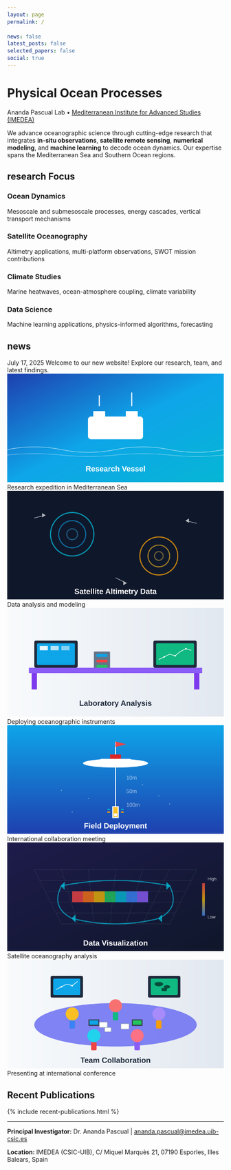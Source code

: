 ```yaml
---
layout: page
permalink: /

news: false
latest_posts: false
selected_papers: false
social: true
---
```


<div class="intro-hero">
  <h1 class="lab-title">Physical Ocean Processes</h1>
  <p class="lab-subtitle">Ananda Pascual Lab • <a href='https://imedea.uib-csic.es/'>Mediterranean Institute for Advanced Studies (IMEDEA)</a></p>
</div>

<div class="lab-overview">
  <p>We advance oceanographic science through cutting-edge research that integrates <strong>in-situ observations</strong>, <strong>satellite remote sensing</strong>, <strong>numerical modeling</strong>, and <strong>machine learning</strong> to decode ocean dynamics. Our expertise spans the Mediterranean Sea and Southern Ocean regions.</p>
</div>

## research Focus

<div class="research-areas-minimal">
  <div class="research-item">
    <h3>Ocean Dynamics</h3>
    <p>Mesoscale and submesoscale processes, energy cascades, vertical transport mechanisms</p>
  </div>
  
  <div class="research-item">
    <h3>Satellite Oceanography</h3>
    <p>Altimetry applications, multi-platform observations, SWOT mission contributions</p>
  </div>
  
  <div class="research-item">
    <h3>Climate Studies</h3>
    <p>Marine heatwaves, ocean-atmosphere coupling, climate variability</p>
  </div>
  
  <div class="research-item">
    <h3>Data Science</h3>
    <p>Machine learning applications, physics-informed algorithms, forecasting</p>
  </div>
</div>

## news

  <div class="news-item">
    <span class="news-date">July 17, 2025</span>
    <span class="news-content">Welcome to our new website! Explore our research, team, and latest findings.</span>
  </div>

<!-- Photo Gallery -->

<div class="photo-gallery">
  <div class="gallery-item">
    <img src="/assets/img/gallery/research-1.jpg" alt="Research expedition">
    <div class="gallery-caption">Research expedition in Mediterranean Sea</div>
  </div>
  <div class="gallery-item">
    <img src="/assets/img/gallery/research-2.jpg" alt="Laboratory work">
    <div class="gallery-caption">Data analysis and modeling</div>
  </div>
  <div class="gallery-item">
    <img src="/assets/img/gallery/research-3.jpg" alt="Field instruments">
    <div class="gallery-caption">Deploying oceanographic instruments</div>
  </div>
  <div class="gallery-item">
    <img src="/assets/img/gallery/research-4.jpg" alt="Team collaboration">
    <div class="gallery-caption">International collaboration meeting</div>
  </div>
  <div class="gallery-item">
    <img src="/assets/img/gallery/research-5.jpg" alt="Satellite data">
    <div class="gallery-caption">Satellite oceanography analysis</div>
  </div>
  <div class="gallery-item">
    <img src="/assets/img/gallery/research-6.jpg" alt="Conference presentation">
    <div class="gallery-caption">Presenting at international conference</div>
  </div>
</div>

## Recent Publications

{% include recent-publications.html %}

---

<div class="contact-footer">
  <p><strong>Principal Investigator:</strong> Dr. Ananda Pascual | <a href="mailto:ananda.pascual@imedea.uib-csic.es">ananda.pascual@imedea.uib-csic.es</a></p>
  <p><strong>Location:</strong> IMEDEA (CSIC-UIB), C/ Miquel Marquès 21, 07190 Esporles, Illes Balears, Spain</p>
</div>
